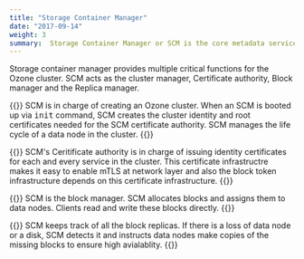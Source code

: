 ```yaml
---
title: "Storage Container Manager"
date: "2017-09-14"
weight: 3
summary:  Storage Container Manager or SCM is the core metadata service of Ozone. SCM provides a distributed block layer for Ozone.
---
```

<!---
  Licensed to the Apache Software Foundation (ASF) under one or more
  contributor license agreements.  See the NOTICE file distributed with
  this work for additional information regarding copyright ownership.
  The ASF licenses this file to You under the Apache License, Version 2.0
  (the "License"); you may not use this file except in compliance with
  the License.  You may obtain a copy of the License at

      http://www.apache.org/licenses/LICENSE-2.0

  Unless required by applicable law or agreed to in writing, software
  distributed under the License is distributed on an "AS IS" BASIS,
  WITHOUT WARRANTIES OR CONDITIONS OF ANY KIND, either express or implied.
  See the License for the specific language governing permissions and
  limitations under the License.
-->

Storage container manager provides multiple critical functions for the Ozone
cluster.  SCM acts as the cluster manager, Certificate authority, Block
manager and the Replica manager.

{{<card title="Cluster Management" icon="tasks">}}
SCM is in charge of creating an Ozone cluster. When an SCM is booted up via <kbd>init</kbd> command, SCM creates the cluster identity and root certificates needed for the SCM certificate authority. SCM manages the life cycle of a data node in the cluster.
{{</card>}}

{{<card title="Service Identity Management" icon="eye-open">}}
SCM's Ceritificate authority is in
charge of issuing identity certificates for each and every
service in the cluster. This certificate infrastructre makes
it easy to enable mTLS at network layer and also the block
token infrastructure depends on this certificate infrastructure.
{{</card>}}

{{<card title="Block Management" icon="th">}}
SCM is the block manager. SCM
allocates blocks and assigns them to data nodes. Clients
read and write these blocks directly.
{{</card>}}


{{<card title="Replica Management" icon="link">}}
SCM keeps track of all the block
replicas. If there is a loss of data node or a disk, SCM
detects it and instructs data nodes make copies of the
missing blocks to ensure high avialablity.
{{</card>}}
